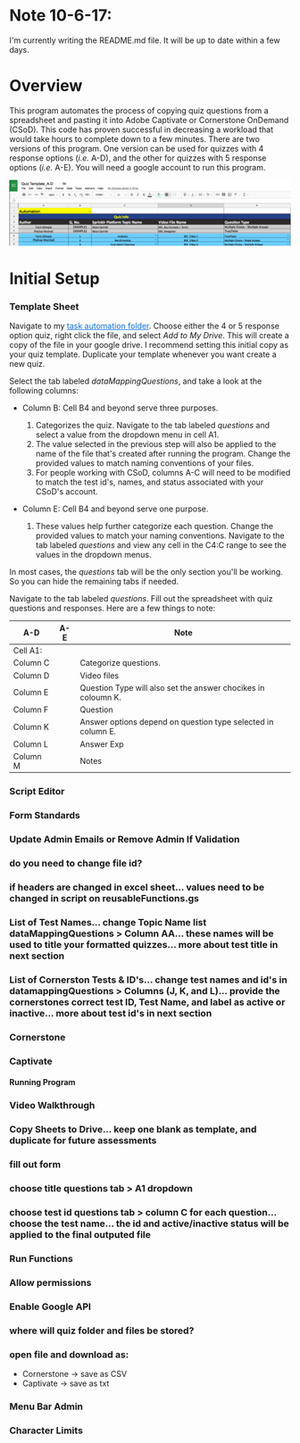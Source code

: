 # Note 10-6-17:
I'm currently writing the README.md file. It will be up to date within a few days.

# Overview
This program automates the process of copying quiz questions from a spreadsheet and pasting it into Adobe Captivate or Cornerstone OnDemand (CSoD). This code has proven successful in decreasing a workload that would take hours to complete down to a few minutes. There are two versions of this program. One version can be used for quizzes with 4 response options (<i>i.e.</i> A-D), and the other for quizzes with 5 response options (<i>i.e.</i> A-E). You will need a google account to run this program.

![Google Sheets png](./assets/quizTemplateA-D.png?raw=true "Google Sheets")

# Initial Setup

### Template Sheet

Navigate to my <a style="color:#0D6EE4" href="https://drive.google.com/open?id=0B5w_Rm6Jrg-PcnBkSDY3aE90cTg">task automation folder</a>.
Choose either the 4 or 5 response option quiz, right click the file, and select <i>Add to My Drive</i>. This will create a copy of the file in your google drive. I recommend setting this initial copy as your quiz template. Duplicate your template whenever you want create a new quiz.


Select the tab labeled <i>dataMappingQuestions</i>, and take a look at the following columns:
* Column B: Cell B4 and beyond serve three purposes.
  1. Categorizes the quiz. Navigate to the tab labeled <i>questions</i> and select a value from the dropdown menu in cell A1.
  2. The value selected in the previous step will also be applied to the name of the file that's created after running the program. Change the provided values to match naming conventions of your files.
  3. For people working with CSoD, columns A-C will need to be modified to match the test  id's, names, and status associated with your CSoD's account.

* Column E: Cell B4 and beyond serve one purpose.
  1. These values help further categorize each question. Change the provided values to match your naming conventions. Navigate to the tab labeled <i>questions</i> and view any cell in the C4:C range to see the values in the dropdown menus.

In most cases, the <i>questions</i> tab will be the only section you'll be working. So you can hide the remaining tabs if needed.

Navigate to the tab labeled <i>questions</i>. Fill out the spreadsheet with quiz questions and responses. Here are a few things to note:

|A-D|A-E|Note|
|---|---|----|
|Cell A1:|||
|Column C|| Categorize questions.|
|Column D|| Video files|
|Column E|| Question Type will also set the answer chocikes in coloumn K.|
|Column F|| Question|
|Column K|| Answer options depend on question type selected in column E.|
|Column L|| Answer Exp|
|Column M|| Notes|



### Script Editor
### Form Standards
### Update Admin Emails or Remove Admin If Validation
### do you need to change file id?
### if headers are changed in excel sheet... values need to be changed in script on reusableFunctions.gs
### List of Test Names... change Topic Name list dataMappingQuestions > Column AA... these names will be used to title your formatted quizzes... more about test title in next section
### List of Cornerston Tests & ID's... change test names and id's in datamappingQuestions > Columns (J, K, and L)... provide the cornerstones correct test ID, Test Name, and label as active or inactive... more about test id's in next section

### Cornerstone
### Captivate

#### Running Program
### Video Walkthrough
### Copy Sheets to Drive... keep one blank as template, and duplicate for future assessments
### fill out form
### choose title questions tab > A1 dropdown
### choose test id questions tab > column C for each question... choose the test name... the id and active/inactive status will be applied to the final outputed file
### Run Functions
### Allow permissions
### Enable Google API
### where will quiz folder and files be stored?
### open file and download as:
  * Cornerstone -> save as CSV
  * Captivate -> save as txt


### Menu Bar Admin
### Character Limits
